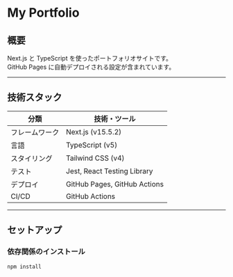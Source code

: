 # My Portfolio

## 概要
Next.js と TypeScript を使ったポートフォリオサイトです。  
GitHub Pages に自動デプロイされる設定が含まれています。

---

## 技術スタック

| 分類         | 技術・ツール                |
| ------------ | --------------------------- |
| フレームワーク | Next.js (v15.5.2)            |
| 言語         | TypeScript (v5)             |
| スタイリング  | Tailwind CSS (v4)           |
| テスト       | Jest, React Testing Library  |
| デプロイ     | GitHub Pages, GitHub Actions |
| CI/CD        | GitHub Actions              |

---

## セットアップ

### 依存関係のインストール

```bash
npm install
